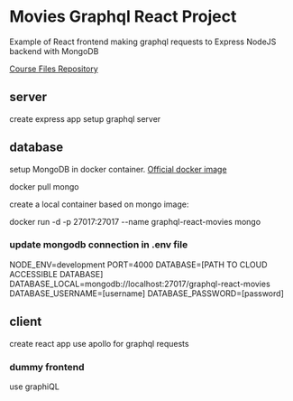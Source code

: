 # Movies Graphql React Project

Example of React frontend making graphql requests to Express NodeJS backend with MongoDB

[Course Files Repository](https://github.com/OakAcademy/graphql)

## server

create express app
setup graphql server

## database

setup MongoDB in docker container. [Official docker image](https://hub.docker.com/_/mongo)

docker pull mongo

create a local container based on mongo image:

docker run -d -p 27017:27017 --name graphql-react-movies mongo

### update mongodb connection in .env file

NODE_ENV=development
PORT=4000
DATABASE=[PATH TO CLOUD ACCESSIBLE DATABASE]
DATABASE_LOCAL=mongodb://localhost:27017/graphql-react-movies
DATABASE_USERNAME=[username]
DATABASE_PASSWORD=[password]

## client

create react app
use apollo for graphql requests

### dummy frontend

use graphiQL
